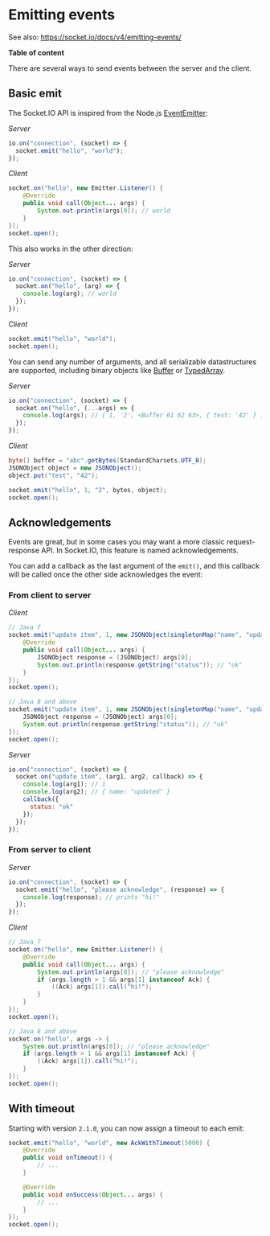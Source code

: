 # Emitting events

See also: https://socket.io/docs/v4/emitting-events/

**Table of content**

<!-- MACRO{toc} -->

There are several ways to send events between the server and the client.

## Basic emit

The Socket.IO API is inspired from the Node.js [EventEmitter](https://nodejs.org/docs/latest/api/events.html#events_events):

*Server*

```js
io.on("connection", (socket) => {
  socket.emit("hello", "world");
});
```

*Client*

```java
socket.on("hello", new Emitter.Listener() {
    @Override
    public void call(Object... args) {
        System.out.println(args[0]); // world
    }
});
socket.open();
```

This also works in the other direction:

*Server*

```js
io.on("connection", (socket) => {
  socket.on("hello", (arg) => {
    console.log(arg); // world
  });
});
```

*Client*

```java
socket.emit("hello", "world");
socket.open();
```

You can send any number of arguments, and all serializable datastructures are supported, including binary objects like [Buffer](https://nodejs.org/docs/latest/api/buffer.html#buffer_buffer) or [TypedArray](https://developer.mozilla.org/en-US/docs/Web/JavaScript/Reference/Global_Objects/TypedArray).

*Server*

```js
io.on("connection", (socket) => {
  socket.on("hello", (...args) => {
    console.log(args); // [ 1, '2', <Buffer 61 62 63>, { test: '42' } ]
  });
});
```

*Client*

```java
byte[] buffer = "abc".getBytes(StandardCharsets.UTF_8);
JSONObject object = new JSONObject();
object.put("test", "42");

socket.emit("hello", 1, "2", bytes, object);
socket.open();
```

## Acknowledgements

Events are great, but in some cases you may want a more classic request-response API. In Socket.IO, this feature is named acknowledgements.

You can add a callback as the last argument of the `emit()`, and this callback will be called once the other side acknowledges the event:

### From client to server

*Client*

```java
// Java 7
socket.emit("update item", 1, new JSONObject(singletonMap("name", "updated")), new Ack() {
    @Override
    public void call(Object... args) {
        JSONObject response = (JSONObject) args[0];
        System.out.println(response.getString("status")); // "ok"
    }
});
socket.open();

// Java 8 and above
socket.emit("update item", 1, new JSONObject(singletonMap("name", "updated")), (Ack) args -> {
    JSONObject response = (JSONObject) args[0];
    System.out.println(response.getString("status")); // "ok"
});
socket.open();
```

*Server*

```js
io.on("connection", (socket) => {
  socket.on("update item", (arg1, arg2, callback) => {
    console.log(arg1); // 1
    console.log(arg2); // { name: "updated" }
    callback({
      status: "ok"
    });
  });
});
```

### From server to client

*Server*

```js
io.on("connection", (socket) => {
  socket.emit("hello", "please acknowledge", (response) => {
    console.log(response); // prints "hi!"
  });
});
```

*Client*

```java
// Java 7
socket.on("hello", new Emitter.Listener() {
    @Override
    public void call(Object... args) {
        System.out.println(args[0]); // "please acknowledge"
        if (args.length > 1 && args[1] instanceof Ack) {
            ((Ack) args[1]).call("hi!");
        }
    }
});
socket.open();

// Java 8 and above
socket.on("hello", args -> {
    System.out.println(args[0]); // "please acknowledge"
    if (args.length > 1 && args[1] instanceof Ack) {
        ((Ack) args[1]).call("hi!");
    }
});
socket.open();
```

## With timeout

Starting with version `2.1.0`, you can now assign a timeout to each emit:

```java
socket.emit("hello", "world", new AckWithTimeout(5000) {
    @Override
    public void onTimeout() {
        // ...
    }

    @Override
    public void onSuccess(Object... args) {
        // ...
    }
});
socket.open();
```
